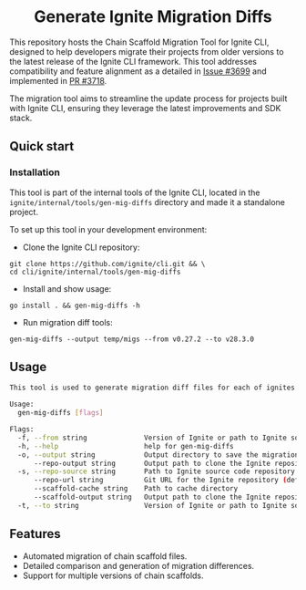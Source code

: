 <div align="center">
  <h1> Generate Ignite Migration Diffs </h1>
</div>

This repository hosts the Chain Scaffold Migration Tool for Ignite CLI, designed to help developers migrate their
projects from older versions to the latest release of the Ignite CLI framework.
This tool addresses compatibility and feature alignment as a detailed
in [Issue #3699](https://github.com/ignite/cli/issues/3699) and implemented
in [PR #3718](https://github.com/ignite/cli/pull/3718).

The migration tool aims to streamline the update process for projects built with Ignite CLI, ensuring they leverage the
latest improvements and SDK stack.

## Quick start

### Installation

This tool is part of the internal tools of the Ignite CLI, located in the `ignite/internal/tools/gen-mig-diffs`
directory and made it a standalone project.

To set up this tool in your development environment:

- Clone the Ignite CLI repository:

```shell
git clone https://github.com/ignite/cli.git && \
cd cli/ignite/internal/tools/gen-mig-diffs
```

- Install and show usage:

```shell
go install . && gen-mig-diffs -h
```

- Run migration diff tools:

```shell
gen-mig-diffs --output temp/migs --from v0.27.2 --to v28.3.0
```

## Usage

```bash
This tool is used to generate migration diff files for each of ignites scaffold commands

Usage:
  gen-mig-diffs [flags]

Flags:
  -f, --from string              Version of Ignite or path to Ignite source code to generate the diff from
  -h, --help                     help for gen-mig-diffs
  -o, --output string            Output directory to save the migration document (default "docs/docs/06-migration")
      --repo-output string       Output path to clone the Ignite repository
  -s, --repo-source string       Path to Ignite source code repository. Set the source automatically set the cleanup to false
      --repo-url string          Git URL for the Ignite repository (default "https://github.com/ignite/cli.git")
      --scaffold-cache string    Path to cache directory
      --scaffold-output string   Output path to clone the Ignite repository
  -t, --to string                Version of Ignite or path to Ignite source code to generate the diff to
```

## Features

- Automated migration of chain scaffold files.
- Detailed comparison and generation of migration differences.
- Support for multiple versions of chain scaffolds.

